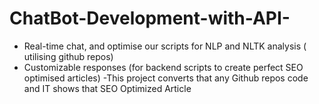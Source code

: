 # ChatBot-Development-with-API-
- Real-time chat, and optimise our scripts for NLP and NLTK analysis ( utilising github repos)
- Customizable responses (for backend scripts to create perfect SEO optimised articles)
-This project converts that any Github repos code and IT shows that SEO Optimized Article
